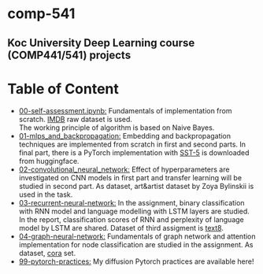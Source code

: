 # comp-541
Koc University Deep Learning course (COMP441/541) projects
---
# Table of Content
- [00-self-assessment.ipynb:](https://github.com/gamzekecibas/comp-541/blob/main/00-self-assessment.ipynb) Fundamentals of implementation from scratch. [IMDB](stanford.edu/~amaas/data/sentiment) raw dataset is used.  
The working principle of algorithm is based on Naive Bayes.   
- [01-mlps_and_backpropagation:](https://github.com/gamzekecibas/comp-541/tree/main/01-mlps_and_backpropagation) Embedding and backpropagation techniques are implemented from scratch in first and second parts. In final part, there is a PyTorch implementation with [SST-5](https://nlp.stanford.edu/sentiment/index.html) is downloaded from huggingface.   
- [02-convolutional_neural_network:](https://github.com/gamzekecibas/comp-541/tree/main/02-convolutional_neural_network) Effect of hyperparameters are investigated on CNN models in first part and transfer learning will be studied in second part. As dataset, art&artist dataset by Zoya Bylinskii is used in the task.
- [03-recurrent-neural-network:](https://github.com/gamzekecibas/comp-541/tree/main/03-recurrent-neural-network) In the assignment, binary classification with RNN model and language modelling with LSTM layers are studied. In the report, classification scores of RNN and perplexity of language model by LSTM are shared. Dataset of third assigment is [text8](https://www.kaggle.com/datasets/gupta24789/text8-word-embedding).
- [04-graph-neural-network:](https://github.com/gamzekecibas/comp-541/tree/main/04-graph-neural-network) Fundamentals of graph network and attention implementation for node classification are studied in the assignment. As dataset, [cora](https://paperswithcode.com/dataset/cora) set.
- [99-pytorch-practices:](https://github.com/gamzekecibas/comp-541/tree/main/99-pytorch-practices) My diffusion Pytorch practices are available here!
